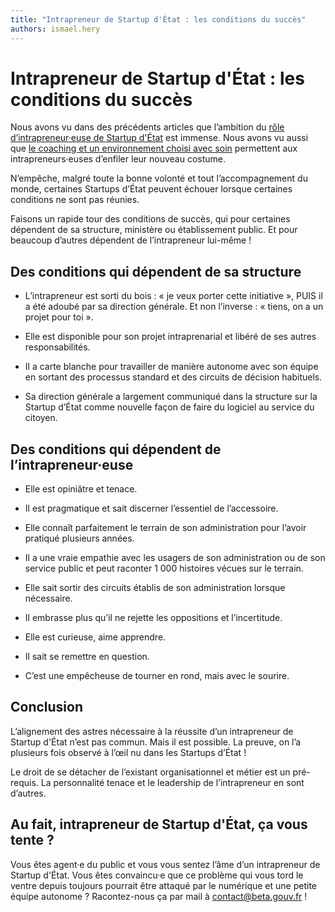 ```yaml
---
title: "Intrapreneur de Startup d'État : les conditions du succès"
authors: ismael.hery
---
```


# Intrapreneur de Startup d'État : les conditions du succès

Nous avons vu dans des précédents articles que l’ambition du [rôle d’intrapreneur·euse de Startup d'État](/2017/02/16/intrapreneur-startup-d-etat.html) est immense. Nous avons vu aussi que [le coaching et un environnement choisi avec soin](/2017/02/27/comment-former-des-intrapreneurs.html) permettent aux intrapreneurs·euses d’enfiler leur nouveau costume.

N’empêche, malgré toute la bonne volonté et tout l’accompagnement du monde, certaines Startups d’État peuvent échouer lorsque certaines conditions ne sont pas réunies.

Faisons un rapide tour des conditions de succès, qui pour certaines dépendent de sa structure, ministère ou établissement public. Et pour beaucoup d’autres dépendent de l’intrapreneur lui-même !

## Des conditions qui dépendent de sa structure

* L’intrapreneur est sorti du bois : « je veux porter cette initiative », PUIS il a été adoubé par sa direction générale. Et non l’inverse : « tiens, on a un projet pour toi ».

* Elle est disponible pour son projet intraprenarial et libéré de ses autres responsabilités.

* Il a carte blanche pour travailler de manière autonome avec son équipe en sortant des processus standard et des circuits de décision habituels.

* Sa direction générale a largement communiqué dans la structure sur la Startup d’État comme nouvelle façon de faire du logiciel au service du citoyen.

## Des conditions qui dépendent de l’intrapreneur·euse

* Elle est opiniâtre et tenace.

* Il est pragmatique et sait discerner l’essentiel de l’accessoire.

* Elle connaît parfaitement le terrain de son administration pour l’avoir pratiqué plusieurs années.

* Il a une vraie empathie avec les usagers de son administration ou de son service public et peut raconter 1 000 histoires vécues sur le terrain.

* Elle sait sortir des circuits établis de son administration lorsque nécessaire.

* Il embrasse plus qu’il ne rejette les oppositions et l’incertitude.

* Elle est curieuse, aime apprendre.

* Il sait se remettre en question.

* C’est une empêcheuse de tourner en rond, mais avec le sourire.

## Conclusion

L’alignement des astres nécessaire à la réussite d’un intrapreneur de Startup d'État n’est pas commun. Mais il est possible. La preuve, on l’a plusieurs fois observé à l’œil nu dans les Startups d’État !

Le droit de se détacher de l’existant organisationnel et métier est un pré-requis. La personnalité tenace et le leadership de l’intrapreneur en sont d’autres.

## Au fait, intrapreneur de Startup d'État, ça vous tente ?

Vous êtes agent·e du public et vous vous sentez l’âme d’un intrapreneur de Startup d'État. Vous êtes convaincu·e que ce problème qui vous tord le ventre depuis toujours pourrait être attaqué par le numérique et une petite équipe autonome ? Racontez-nous ça par mail à [contact@beta.gouv.fr](mailto:contact@beta.gouv.fr?subject=Candidature%20intrapreneur) !

